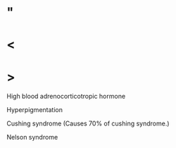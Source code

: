 # "

# <

# >

High blood adrenocorticotropic hormone

Hyperpigmentation

Cushing syndrome
(Causes 70% of cushing syndrome.)

Nelson syndrome
